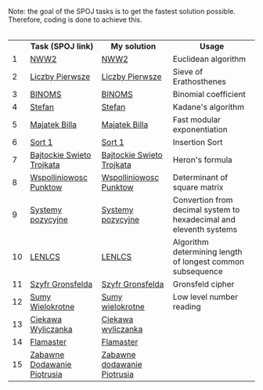 Note: the goal of the SPOJ tasks is to get the fastest solution possible. Therefore, coding is done to achieve this.
<br>
<br>
<table>
   <tr style="text-align: center; ">
      <td> </td> 
      <td><B>Task (SPOJ link)</td> </th>
      <td><B>My solution</td> 
      <td><B>Usage</td> </th> 
   </tr>
   <tr>
      <td>1</td> <td><a href="https://pl.spoj.com/problems/NWW">NWW2</a></td> <td><a href="https://github.com/Pawel-Iskra/mySPOJ/blob/master/mySPOJ/NWW2.java">NWW2</a></td> <td>Euclidean algorithm</td>
   </tr>
   <tr>
      <td>2</td> <td><a href="https://pl.spoj.com/problems/PRIME_T/">Liczby Pierwsze</a></td> <td><a href="https://github.com/Pawel-Iskra/mySPOJ/blob/master/mySPOJ/LiczbyPierwsze.java">Liczby Pierwsze</a></td> <td>Sieve of Erathosthenes</td>
   </tr>
   <tr>
      <td>3</td> <td><a href="https://pl.spoj.com/problems/BINOMS/">BINOMS</a></td> <td><a href="https://github.com/Pawel-Iskra/mySPOJ/blob/master/mySPOJ/BINOMS.java">BINOMS</a></td> <td>Binomial coefficient</td>
   </tr>
   <tr>
      <td>4</td> <td><a href="https://pl.spoj.com/problems/FZI_STEF/">Stefan</a></td> <td><a href="https://github.com/Pawel-Iskra/mySPOJ/blob/master/mySPOJ/Stefan.java">Stefan</a></td> <td>Kadane's algorithm</td>
   </tr>
    <tr>
      <td>5</td> <td><a href="https://pl.spoj.com/problems/MWP2_2B/">Majatek Billa</a></td> <td><a href="https://github.com/Pawel-Iskra/mySPOJ/blob/master/mySPOJ/MajatekBilla.java">Majatek Billa</a></td><td>Fast modular exponentiation</td>
   </tr>
    <tr>
      <td>6</td> <td><a href="https://pl.spoj.com/problems/PP0506A/">Sort 1</a></td> <td><a href="https://github.com/Pawel-Iskra/mySPOJ/blob/master/mySPOJ/Sort1.java">Sort 1</a></td> <td>Insertion Sort</td>
   </tr>
   <tr>
      <td>7</td> <td><a href="https://pl.spoj.com/problems/BAJTST/">Bajtockie Swieto Trojkata</a></td> <td><a href="https://github.com/Pawel-Iskra/mySPOJ/blob/master/mySPOJ/BajtockieSwietoTrojkata.java">Bajtockie Swieto Trojkata</a></td> <td>Heron's formula</td>
   </tr>
   <tr>
      <td>8</td> <td><a href="https://pl.spoj.com/problems/JWSPLIN/">Wspolliniowosc Punktow</a></td> <td><a href="https://github.com/Pawel-Iskra/mySPOJ/blob/master/mySPOJ/WspolliniowoscPunktow.java">Wspolliniowosc Punktow</a></td> <td>Determinant of square matrix</td>
   </tr>
    <tr>
      <td>9</td> <td><a href="https://pl.spoj.com/problems/SYS/">Systemy pozycyjne</a></td> <td><a href="https://github.com/Pawel-Iskra/mySPOJ/blob/master/mySPOJ/SystemyPozycyjne.java">Systemy pozycyjne</a></td> <td>Convertion from decimal system to hexadecimal and eleventh systems</td>
   </tr>
   <tr>
      <td>10</td> <td><a href="https://pl.spoj.com/problems/LENLCS/">LENLCS</a></td> <td><a href="https://github.com/Pawel-Iskra/mySPOJ/blob/master/mySPOJ/LENLCS.java">LENLCS</a></td> <td>Algorithm determining length of longest common subsequence</td>
   </tr>
   <tr>
      <td>11</td> <td><a href="https://pl.spoj.com/problems/WI_SZYFR/">Szyfr Gronsfelda</a></td> <td><a href="https://github.com/Pawel-Iskra/mySPOJ/blob/master/mySPOJ/SzyfrGronsfelda.java">Szyfr Gronsfelda</a></td>  <td>Gronsfeld cipher</td>
   </tr>
   <tr>
      <td>12</td> <td><a href="https://pl.spoj.com/problems/KC008/">Sumy Wielokrotne</a></td> <td><a href="https://github.com/Pawel-Iskra/mySPOJ/blob/master/mySPOJ/SumyWielokrotne.java">Sumy wielokrotne</a></td> <td>Low level number reading</td>
   </tr>
   <tr>
      <td>13</td> <td><a href="https://pl.spoj.com/problems/ETI06F2/">Ciekawa Wyliczanka</a></td> <td><a href="https://github.com/Pawel-Iskra/mySPOJ/blob/master/mySPOJ/CiekawaWyliczanka.java">Ciekawa wyliczanka</a></td> <td> </td>
   </tr>
   <tr>
      <td>14</td> <td><a href="https://pl.spoj.com/problems/FLAMASTE/">Flamaster</a></td> <td><a href="https://github.com/Pawel-Iskra/mySPOJ/blob/master/mySPOJ/Flamaster.java">Flamaster</a> <td> </td>
   </tr>
    <tr>
      <td>15</td> <td><a href="https://pl.spoj.com/problems/BFN1/">Zabawne Dodawanie Piotrusia</a></td> <td><a href="https://github.com/Pawel-Iskra/mySPOJ/blob/master/mySPOJ/ZabawneDodawaniePiotrusia.java">Zabawne dodawanie Piotrusia</a> <td> </td>
   </tr>
   
</table>
